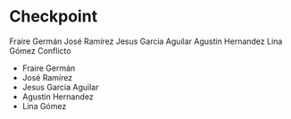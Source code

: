 # Checkpoint


Fraire Germán
José Ramírez
Jesus Garcia Aguilar
Agustin Hernandez
Lina Gómez
Conflicto

- Fraire Germán
- José Ramírez
- Jesus Garcia Aguilar
- Agustin Hernandez
- Lina Gómez



